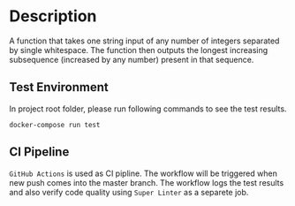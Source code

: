 # Description

A function that takes one string input of any number of integers separated by single whitespace. 
The function then outputs the longest increasing subsequence (increased by any number) present in that sequence. 


## Test Environment

In project root folder, please run following commands to see the test results.

```
docker-compose run test
```

## CI Pipeline

`GitHub Actions` is used as CI pipline. The workflow will be triggered when new push comes into the master branch. 
The workflow logs the test results and also verify code quality using `Super Linter` as a separete job.
